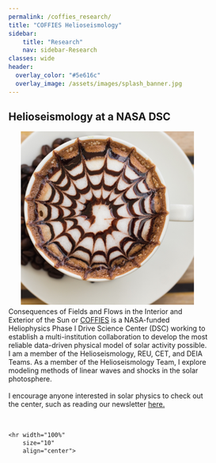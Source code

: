```yaml
---
permalink: /coffies_research/
title: "COFFIES Helioseismology"
sidebar:
    title: "Research"
    nav: sidebar-Research
classes: wide
header:
  overlay_color: "#5e616c"
  overlay_image: /assets/images/splash_banner.jpg
---
```




<html>
<head>
<meta name="viewport" content="width=device-width, initial-scale=1">
<style>
* {
  box-sizing: border-box;
}

</style>
</head>
<body>

<h2>Helioseismology at a NASA DSC</h2>

<style> 
  img {  
    width: 350px; 
    float: left; 
    margin-right: 25px;
    margin-left: 25px;
    margin-bottom: 5px;
  } 
</style> 
 
<img src="/assets/images/coffies_icon.jpg" alt = "logo" /> 
<div> 
 
Consequences of Fields and Flows in the Interior and Exterior of the Sun or <a href="https://coffies.stanford.edu/">COFFIES</a> is a NASA-funded Heliophysics Phase I Drive Science Center (DSC) working to establish a multi-institution collaboration to develop the most reliable data-driven physical model of solar activity possible. I am a member of the Helioseismology, REU, CET, and DEIA Teams. As a member of the Helioseismology Team, I explore modeling methods of linear waves and shocks in the solar photosphere. 
<br>
<br>
I encourage anyone interested in solar physics to check out the center, such as reading our newsletter
<a href="https://coffies.stanford.edu/news-events/newsletters">here.</a>


</div> 

<br>


    <hr width="100%"
        size="10"
        align="center">
</body>
</html>
